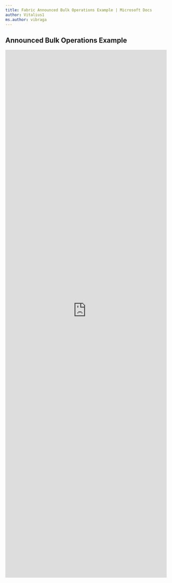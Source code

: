 ```yaml
---
title: Fabric Announced Bulk Operations Example | Microsoft Docs
author: Vitalius1
ms.author: vibraga
---
```


## Announced Bulk Operations Example

<iframe 
    title='Announced Bulk Operations Example'
    src='https://fabricweb.z5.web.core.windows.net/pr-deploy-site/refs/heads/master/fabric-website-resources/dist/index.html#/examples/announced/bulkoperations?docsExample=true'
    frameborder='no'
    height='1650'
    style='width: 100%;'
>